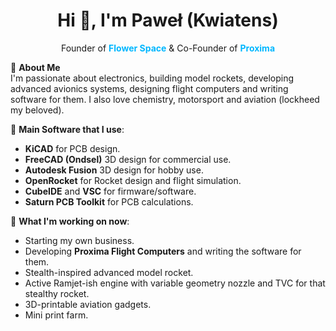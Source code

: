 <h1 align="center">Hi 👋, I'm Paweł (Kwiatens)</h1>

<p align="center">Founder of <span style="color:#00b7ff"><strong>Flower Space</strong></span> & Co-Founder of <span style="color:#00b7ff"><strong>Proxima</strong></span></p>

🚀 **About Me**  
I'm passionate about electronics, building model rockets, developing advanced avionics systems, designing flight computers and writing software for them. I also love chemistry, motorsport and aviation (lockheed my beloved).

🔧 **Main Software that I use**:
- **KiCAD** for PCB design.
- **FreeCAD (Ondsel)** 3D design for commercial use.
- **Autodesk Fusion** 3D design for hobby use.
- **OpenRocket** for Rocket design and flight simulation.
- **CubeIDE** and **VSC** for firmware/software.
- **Saturn PCB Toolkit** for PCB calculations.

📍 **What I'm working on now**:
- Starting my own business.
- Developing **Proxima Flight Computers** and writing the software for them.
- Stealth-inspired advanced model rocket.
- Active Ramjet-ish engine with variable geometry nozzle and TVC for that stealthy rocket.
- 3D-printable aviation gadgets.
- Mini print farm.
